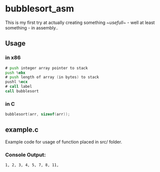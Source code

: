 # bubblesort_asm
This is my first try at actually creating something _~usefull~_ - well at least something - in assembly..

## Usage

### in x86
```asm
# push integer array pointer to stack
push %ebx
# push length of array (in bytes) to stack
pushl %ecx
# call label
call bubblesort
```

### in C
```c
bubblesort(arr, sizeof(arr));
```

## example.c
Example code for usage of function placed in src/ folder.
### Console Output:
```
1, 2, 3, 4, 5, 7, 8, 11,
```